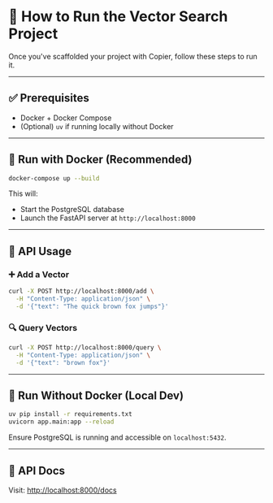 # 🚀 How to Run the Vector Search Project

Once you've scaffolded your project with Copier, follow these steps to run it.

---

## ✅ Prerequisites

- Docker + Docker Compose
- (Optional) `uv` if running locally without Docker

---

## 🐳 Run with Docker (Recommended)

```bash
docker-compose up --build
```

This will:
- Start the PostgreSQL database
- Launch the FastAPI server at `http://localhost:8000`

---

## 🔌 API Usage

### ➕ Add a Vector
```bash
curl -X POST http://localhost:8000/add \
  -H "Content-Type: application/json" \
  -d '{"text": "The quick brown fox jumps"}'
```

### 🔍 Query Vectors
```bash
curl -X POST http://localhost:8000/query \
  -H "Content-Type: application/json" \
  -d '{"text": "brown fox"}'
```

---

## 🧪 Run Without Docker (Local Dev)

```bash
uv pip install -r requirements.txt
uvicorn app.main:app --reload
```

Ensure PostgreSQL is running and accessible on `localhost:5432`.

---

## 📄 API Docs

Visit: [http://localhost:8000/docs](http://localhost:8000/docs)